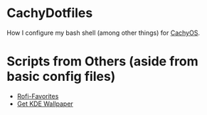 # CachyDotfiles

How I configure my bash shell (among other things) for [CachyOS](./prep.md).

# Scripts from Others (aside from basic config files)

- [Rofi-Favorites](https://github.com/luiscrjunior/rofi-favorites)
- [Get KDE Wallpaper](https://geek.co.il/2023/03/13/script-day-check-the-currently-set-plasma-desktop-wallpaper)